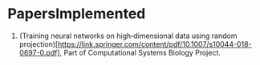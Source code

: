 # PapersImplemented
 
1. (Training neural networks on high‑dimensional data using random projection)[https://link.springer.com/content/pdf/10.1007/s10044-018-0697-0.pdf], Part of Computational Systems Biology Project.
